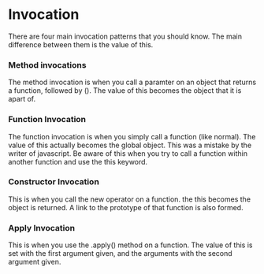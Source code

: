 
# Invocation

There are four main invocation patterns that you should know. The main difference between them is the value of this.

### Method invocations

The method invocation is when you call a paramter on an object that returns a function, followed by (). The value of this becomes the object that it is apart of.

### Function Invocation

The function invocation is when you simply call a function (like normal). The value of this actually becomes the global object. This was a mistake by the writer of javascript. Be aware of this when you try to call a function within another function and use the this keyword.

### Constructor Invocation

This is when you call the new operator on a function. the this becomes the object is returned. A link to the prototype of that function is also formed. 

### Apply Invocation

This is when you use the .apply() method on a function. The value of this is set with the first argument given, and the arguments with the second argument given. 